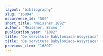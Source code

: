 ```yaml
---
layout: "bibliography"
slug: "16894"
occurrence_id: "509"
short_title: "Meissner 1892"
author: "Meissner, Bruno "
publication_year: "1892"
title: "De servitute Babyloniaca-Assyriaca"
title: "De servitute Babyloniaca-Assyriaca"
previous_item: "16897"
---
```

